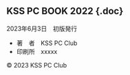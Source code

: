 <section id="colophon" role="doc-colophon">

## KSS PC BOOK 2022 {.doc}
2023年6月3日　初版発行
- 著　者　KSS PC Club
- 印刷所　xxxxx

<p class="copyright">© 2023 KSS PC Club</p>

</section>